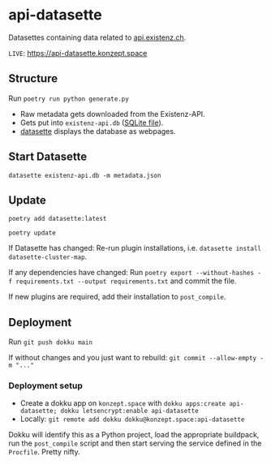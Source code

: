 # api-datasette

Datasettes containing data related to [api.existenz.ch](https://api.existenz.ch).

`LIVE`: <https://api-datasette.konzept.space>

## Structure

Run `poetry run python generate.py`

- Raw metadata gets downloaded from the Existenz-API.
- Gets put into `existenz-api.db` ([SQLite file](https://sqlite.org)).
- [datasette](https://datasette.io) displays the database as webpages.

## Start Datasette

`datasette existenz-api.db -m metadata.json`

## Update

`poetry add datasette:latest`

`poetry update`

If Datasette has changed: Re-run plugin installations, i.e. `datasette install datasette-cluster-map`.

If any dependencies have changed: Run `poetry export --without-hashes -f requirements.txt --output requirements.txt` and commit the file.

If new plugins are required, add their installation to `post_compile`.

## Deployment

Run `git push dokku main`

If without changes and you just want to rebuild: `git commit --allow-empty -m "..."`

### Deployment setup

- Create a dokku app on `konzept.space` with `dokku apps:create api-datasette; dokku letsencrypt:enable api-datasette`
- Locally: `git remote add dokku dokku@konzept.space:api-datasette`

Dokku will identify this as a Python project, load the appropriate buildpack, run the `post_compile` script and then start serving the service defined in the `Procfile`. Pretty nifty.

